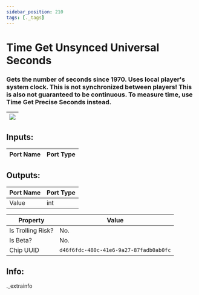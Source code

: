 ```yaml
---
sidebar_position: 210
tags: [._tags]
---
```


# Time Get Unsynced Universal Seconds


### Gets the number of seconds since 1970. Uses local player's system clock. This is not synchronized between players! This is also not guaranteed to be continuous. To measure time, use Time Get Precise Seconds instead.

| ![](https://images-ext-2.discordapp.net/external/MPmIaQzlEPmgGWlgi-WxBBXt0Bjv_zWPkg1y1f_sy3s/https/www.recroomcircuits.com/image/circuit/absolute-value?width=206&height=108) |
|-----|

## Inputs:
| Port Name | Port Type |
|-----------|-----------|

## Outputs:
| Port Name | Port Type |
|-----------|-----------|
| Value | int | 

| Property  | Value |
|-------------------|-----------|
| Is Trolling Risk? | No. |
| Is Beta? | No. |
| Chip UUID | `d46f6fdc-480c-41e6-9a27-87fadb0ab0fc` |

## Info:
._extrainfo